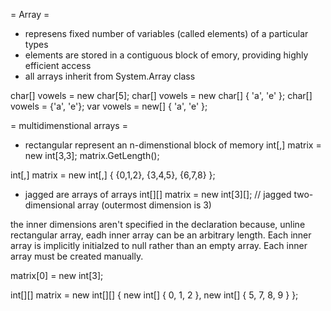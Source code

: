 = Array =
* represens fixed number of variables (called elements) of a particular types
* elements are stored in a contiguous block of emory, providing highly efficient access
* all arrays inherit from System.Array class

char[] vowels = new char[5];
char[] vowels = new char[] { 'a', 'e' };
char[] vowels = {'a', 'e'};
var vowels = new[] { 'a', 'e' };

= multidimenstional arrays =
* rectangular
represent an n-dimenstional block of memory
int[,] matrix = new int[3,3];
matrix.GetLength();

int[,] matrix = new int[,]
{
  {0,1,2},
  {3,4,5},
  {6,7,8}
};

* jagged
are arrays of arrays
int[][] matrix = new int[3][]; // jagged two-dimensional array (outermost dimension is 3)

the inner dimensions aren't specified in the declaration because, unline rectangular array, eadh inner array can be an arbitrary length. Each inner array is implicitly initialzed to null rather than an empty array. Each inner array must be created manually.

matrix[0] = new int[3];

int[][] matrix = new int[][]
{
  new int[] { 0, 1, 2 },
  new int[] { 5, 7, 8, 9 }
};
